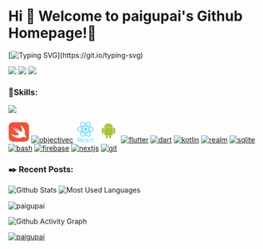 # Hi 🎉 Welcome to paigupai's Github Homepage!🚀

[![Typing SVG](https://readme-typing-svg.demolab.com?font=Fira+Code&pause=1000&width=435&lines=Welcome!)](https://git.io/typing-svg)

<p>
<img src="https://img.shields.io/static/v1?label=Program&message=Dart&color=blue"/>
<img src="https://img.shields.io/static/v1?label=Program&message=Swift&color=red"/>
<a href="https://zenn.dev/paigu"><img src="https://img.shields.io/static/v1?label=Blog&message=Zenn&color=blue"/></a>
</p>

### **🚀Skills:**
<!-- <img src="https://github.com/SAWARATSUKI/ServiceLogos/blob/main/Flutter/FlutterTransparent.png?raw=true" width="200"><img src="https://github.com/SAWARATSUKI/ServiceLogos/blob/main/Swift/Swift.png?raw=true" width="200">
<img src="https://github.com/SAWARATSUKI/ServiceLogos/blob/main/Kotlin/Kotlin.png?raw=true" width="200">
<img src="https://github.com/SAWARATSUKI/ServiceLogos/blob/main/Java/Java.png?raw=true" width="200">
<img src="https://github.com/SAWARATSUKI/ServiceLogos/blob/main/Next.js/Next.js.png?raw=true" width="200">
<img src="https://github.com/SAWARATSUKI/ServiceLogos/blob/main/Gitlab/Gitlab.png?raw=true" width="200">
<img src="https://github.com/SAWARATSUKI/ServiceLogos/blob/main/Github/Github.png?raw=true" width="200"> -->
<img src="https://github.com/paigupai/paigupai/assets/44311361/38674d78-e278-41a2-b638-cfc827d9e9fc" width="200">

<p><a target="_blank" href="https://raw.githubusercontent.com/devicons/devicon/master/icons/swift/swift-original.svg" style="display: inline-block;"><img src="https://raw.githubusercontent.com/devicons/devicon/master/icons/swift/swift-original.svg" alt="swift" width="42" height="42" /></a>
<a target="_blank" href="https://www.vectorlogo.zone/logos/apple_objectivec/apple_objectivec-icon.svg" style="display: inline-block;"><img src="https://www.vectorlogo.zone/logos/apple_objectivec/apple_objectivec-icon.svg" alt="objectivec" width="42" height="42" /></a>
<a target="_blank" href="https://raw.githubusercontent.com/devicons/devicon/master/icons/react/react-original-wordmark.svg" style="display: inline-block;"><img src="https://raw.githubusercontent.com/devicons/devicon/master/icons/react/react-original-wordmark.svg" alt="react" width="42" height="42" /></a>
<a target="_blank" href="https://raw.githubusercontent.com/devicons/devicon/master/icons/android/android-original-wordmark.svg" style="display: inline-block;"><img src="https://raw.githubusercontent.com/devicons/devicon/master/icons/android/android-original-wordmark.svg" alt="android" width="42" height="42" /></a>
<a target="_blank" href="https://www.vectorlogo.zone/logos/flutterio/flutterio-icon.svg" style="display: inline-block;"><img src="https://www.vectorlogo.zone/logos/flutterio/flutterio-icon.svg" alt="flutter" width="42" height="42" /></a>
<a target="_blank" href="https://www.vectorlogo.zone/logos/dartlang/dartlang-icon.svg" style="display: inline-block;"><img src="https://www.vectorlogo.zone/logos/dartlang/dartlang-icon.svg" alt="dart" width="42" height="42" /></a>
<a target="_blank" href="https://www.vectorlogo.zone/logos/kotlinlang/kotlinlang-icon.svg" style="display: inline-block;"><img src="https://www.vectorlogo.zone/logos/kotlinlang/kotlinlang-icon.svg" alt="kotlin" width="42" height="42" /></a>
<a target="_blank" href="https://raw.githubusercontent.com/bestofjs/bestofjs-webui/8665e8c267a0215f3159df28b33c365198101df5/public/logos/realm.svg" style="display: inline-block;"><img src="https://raw.githubusercontent.com/bestofjs/bestofjs-webui/8665e8c267a0215f3159df28b33c365198101df5/public/logos/realm.svg" alt="realm" width="42" height="42" /></a>
<a target="_blank" href="https://www.vectorlogo.zone/logos/sqlite/sqlite-icon.svg" style="display: inline-block;"><img src="https://www.vectorlogo.zone/logos/sqlite/sqlite-icon.svg" alt="sqlite" width="42" height="42" /></a>
<a target="_blank" href="https://www.vectorlogo.zone/logos/gnu_bash/gnu_bash-icon.svg" style="display: inline-block;"><img src="https://www.vectorlogo.zone/logos/gnu_bash/gnu_bash-icon.svg" alt="bash" width="42" height="42" /></a>
<a target="_blank" href="https://www.vectorlogo.zone/logos/firebase/firebase-icon.svg" style="display: inline-block;"><img src="https://www.vectorlogo.zone/logos/firebase/firebase-icon.svg" alt="firebase" width="42" height="42" /></a>
<a target="_blank" href="https://cdn.worldvectorlogo.com/logos/nextjs-2.svg" style="display: inline-block;"><img src="https://cdn.worldvectorlogo.com/logos/nextjs-2.svg" alt="nextjs" width="42" height="42" /></a>
<a target="_blank" href="https://www.vectorlogo.zone/logos/git-scm/git-scm-icon.svg" style="display: inline-block;"><img src="https://www.vectorlogo.zone/logos/git-scm/git-scm-icon.svg" alt="git" width="42" height="42" /></a></p>

<!-- <code><img height="32" width="32" src="https://cdn.jsdelivr.net/npm/simple-icons@v8/icons/xcode.svg"/></code>
<code><img height="32" width="32" src="https://cdn.jsdelivr.net/npm/simple-icons@v8/icons/python.svg"/></code>
<code><img height="32" width="32" src="https://cdn.jsdelivr.net/npm/simple-icons@v8/icons/android.svg"/></code>
<code><img height="32" width="32" src="https://cdn.jsdelivr.net/npm/simple-icons@v8/icons/ios.svg"/></code>
<code><img height="32" width="32" src="https://cdn.jsdelivr.net/npm/simple-icons@v8/icons/visualstudiocode.svg"/></code>
<code><img height="32" width="32" src="https://cdn.jsdelivr.net/npm/simple-icons@v8/icons/git.svg"/></code>
<code><img height="32" width="32" src="https://cdn.jsdelivr.net/npm/simple-icons@v8/icons/sqlite.svg"/></code>
<code><img height="32" width="32" src="https://cdn.jsdelivr.net/npm/simple-icons@v8/icons/realm.svg"/></code>
<code><img height="32" width="32" src="https://cdn.jsdelivr.net/npm/simple-icons@v8/icons/firebase.svg"/></code>
<code><img height="32" width="32" src="https://cdn.jsdelivr.net/npm/simple-icons@v8/icons/gitpod.svg"/></code>
<code><img height="32" width="32" src="https://cdn.jsdelivr.net/npm/simple-icons@v8/icons/jira.svg"/></code>
<code><img height="32" width="32" src="https://cdn.jsdelivr.net/npm/simple-icons@v8/icons/confluence.svg"/></code>
<code><img height="32" width="32" src="https://cdn.jsdelivr.net/npm/simple-icons@v8/icons/mattermost.svg"/></code>
<code><img height="32" width="32" src="https://cdn.jsdelivr.net/npm/simple-icons@v8/icons/zenn.svg"/></code> -->

### **✒️ Recent Posts:**

![Github Stats](https://github-readme-stats.vercel.app/api?username=paigupai&show_icons=true&count_private=true)
![Most Used Languages](https://github-readme-stats.vercel.app/api/top-langs/?username=paigupai&layout=compact)

<p><img align="center" src="https://github-readme-streak-stats.herokuapp.com/?user=paigupai&" alt="paigupai" /></p>

![Github Activity Graph](https://github-readme-activity-graph-theta-six.vercel.app/graph?username=paigupai&theme=vue)

<p><a href="https://github.com/ryo-ma/github-profile-trophy"><img src="https://github-profile-trophy.vercel.app/?username=paigupai" alt="paigupai" /></a></p>
